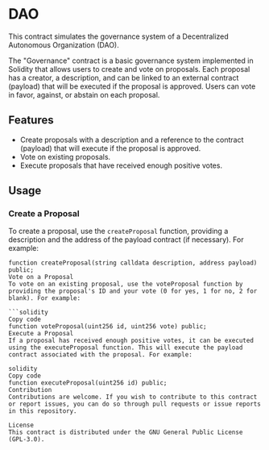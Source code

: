 # DAO

This contract simulates the governance system of a Decentralized Autonomous Organization (DAO).

The "Governance" contract is a basic governance system implemented in Solidity that allows users to create and vote on proposals. Each proposal has a creator, a description, and can be linked to an external contract (payload) that will be executed if the proposal is approved. Users can vote in favor, against, or abstain on each proposal.

## Features

- Create proposals with a description and a reference to the contract (payload) that will execute if the proposal is approved.
- Vote on existing proposals.
- Execute proposals that have received enough positive votes.

## Usage

### Create a Proposal

To create a proposal, use the `createProposal` function, providing a description and the address of the payload contract (if necessary). For example:

```solidity
function createProposal(string calldata description, address payload) public;
Vote on a Proposal
To vote on an existing proposal, use the voteProposal function by providing the proposal's ID and your vote (0 for yes, 1 for no, 2 for blank). For example:

```solidity
Copy code
function voteProposal(uint256 id, uint256 vote) public;
Execute a Proposal
If a proposal has received enough positive votes, it can be executed using the executeProposal function. This will execute the payload contract associated with the proposal. For example:

solidity
Copy code
function executeProposal(uint256 id) public;
Contribution
Contributions are welcome. If you wish to contribute to this contract or report issues, you can do so through pull requests or issue reports in this repository.

License
This contract is distributed under the GNU General Public License (GPL-3.0).







